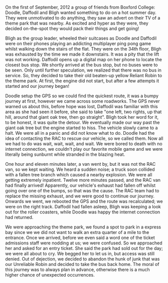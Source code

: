 On the first of September, 2012 a group of friends from Boxford College: Doodle, Daffodil and Bligh wanted something to do on a hot summer day. They were unmotivated to do anything, they saw an advert on their TV of a theme park that was nearby. As excited and hyper as they were, they decided on-the-spot they would pack their things and get going!

Bligh as the group leader, wheeled their suitcases as Doodle and Daffodil were on their phones playing an addicting multiplayer ping pong game whilst walking down the stairs of the flat. They were on the 34th floor, Bligh was exhausted by the time we made it downstairs. It was a pity that the lift was not working. Daffodil opens up a digital map on her phone to locate the closest bus stop. We shortly arrived at the bus stop, but no buses were to be seen. Only until further speculation, we realized that there was no bus in service. So, they decided to take their old beaten-up yellow Reliant Robin to the theme park. At first, the engine did not start, but after a few attempts it started and our journey began!

Doodle setup the GPS so we could find the quickest route, it was a bumpy journey at first, however we came across some roadworks. The GPS never warned us about this, before hope was lost, Daffodil was familiar with this area as she had seen it before, she said to take "one left, two rights, up that hill, around that giant oak tree, then go straight". Bligh took her word for it, to be honest, it was quite the detour. We eventually made our way past the giant oak tree but the engine started to hiss. The vehicle slowly came to a halt. We were all in a panic and did not know what to do. Doodle had the idea of contacting the RAC to rescue our vehicle, so we called them. Now all we had to do was wait, wait, wait, and wait. We were bored to death with no internet connection, we couldn't play our favorite mobile game and we were literally being sunburnt while stranded in the blazing heat.

One hour and eleven minutes later, a van went by, but it was not the RAC van, so we kept waiting. We heard a sudden noise; a truck soon collided with a fallen tree branch which caused a nearby explosion. We were all getting extremely inpatient. Twelve more minutes passed, and the RAC van had finally arrived! Apparently, our vehicle's exhaust had fallen off whilst going over one of the bumps, so that was the cause. The RAC team had to replace the missing exhaust, and we were good to continue our journey. Onwards we went, we rebooted the GPS and the route was recalculated; we were on the right track. Daffodil had fallen asleep, Bligh was keeping a look out for the roller coasters, while Doodle was happy the internet connection had returned.

We were approaching the theme park, we found a spot to park in a express bay since we we did not want to walk an extra quarter of a mile to the entrance. Once we arrived, before we even said a word one of the ticket admissions staff were nodding at us; we were confused. So we approached her and asked for an entry ticket. She said the park had sold out for the day; we were all about to cry. We begged her to let us in, but access was still denied. Out of dejection, we decided to abandon the hunk of junk that was our Unreliable Robin and decided to take the bus back home. The moral of this journey was to always plan in advance, otherwise there is a much higher chance of unexpected occurrences.
